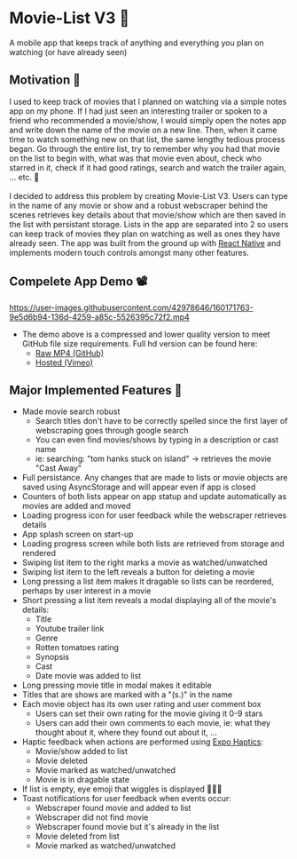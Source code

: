 # Movie-List V3 📝
A mobile app that keeps track of anything and everything you plan on watching (or have already seen)

## Motivation 🎯
I used to keep track of movies that I planned on watching via a simple notes app on my phone. If I had just seen an interesting trailer or spoken to a friend who recommended a movie/show, I would simply open the notes app and write down the name of the movie on a new line. Then, when it came time to watch something new on that list, the same lengthy tedious process began. Go through the entire list, try to remember why you had that movie on the list to begin with, what was that movie even about, check who starred in it, check if it had good ratings, search and watch the trailer again, ... etc. 😤 <br><br>
I decided to address this problem by creating Movie-List V3. Users can type in the name of any movie or show and a robust webscraper behind the scenes retrieves key details about that movie/show which are then saved in the list with persistant storage. Lists in the app are separated into 2 so users can keep track of movies they plan on watching as well as ones they have already seen. The app was built from the ground up with [React Native](https://reactnative.dev/) and implements modern touch controls amongst many other features.

## Compelete App Demo 📽️
https://user-images.githubusercontent.com/42978646/160171763-9e5d6b94-136d-4259-a85c-5526395c72f2.mp4
- The demo above is a compressed and lower quality version to meet GitHub file size requirements. Full hd version can be found here: 
  + [Raw MP4 (GitHub)](https://github.com/G-Andrey/movie-list/blob/master/demo/MovieList_Demo_Full_HD.mp4)
  + [Hosted (Vimeo)](https://vimeo.com/692351954/f5621fe07b)
## Major Implemented Features 🎉
- Made movie search robust
  + Search titles don't have to be correctly spelled since the first layer of webscraping goes through google search
  + You can even find movies/shows by typing in a description or cast name
  + ie: searching: "tom hanks stuck on island" -> retrieves the movie "Cast Away"
- Full persistance. Any changes that are made to lists or movie objects are saved using AsyncStorage and will appear even if app is closed
- Counters of both lists appear on app statup and update automatically as movies are added and moved
- Loading progress icon for user feedback while the webscraper retrieves details
- App splash screen on start-up
- Loading progress screen while both lists are retrieved from storage and rendered
- Swiping list item to the right marks a movie as watched/unwatched
- Swiping list item to the left reveals a button for deleting a movie
- Long pressing a list item makes it dragable so lists can be reordered, perhaps by user interest in a movie
- Short pressing a list item reveals a modal displaying all of the movie's details:
  + Title
  + Youtube trailer link
  + Genre
  + Rotten tomatoes rating
  + Synopsis
  + Cast
  + Date movie was added to list
- Long pressing movie title in modal makes it editable
- Titles that are shows are marked with a "(s.)" in the name
- Each movie object has its own user rating and user comment box
  + Users can set their own rating for the movie giving it 0-9 stars
  + Users can add their own comments to each movie, ie: what they thought about it, where they found out about it, ...
- Haptic feedback when actions are performed using [Expo Haptics](https://docs.expo.dev/versions/v44.0.0/sdk/haptics/):
  + Movie/show added to list
  + Movie deleted
  + Movie marked as watched/unwatched
  + Movie is in dragable state
- If list is empty, eye emoji that wiggles is displayed 👀👀👀
- Toast notifications for user feedback when events occur:
  + Webscraper found movie and added to list
  + Webscraper did not find movie
  + Webscraper found movie but it's already in the list
  + Movie deleted from list
  + Movie marked as watched/unwatched
